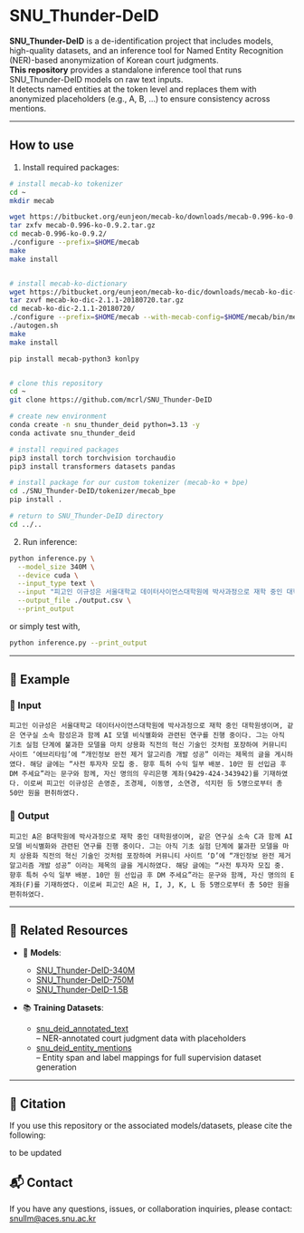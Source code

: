 # SNU_Thunder-DeID

**SNU_Thunder-DeID** is a de-identification project that includes models, high-quality datasets, and an inference tool for Named Entity Recognition (NER)-based anonymization of Korean court judgments.  
**This repository** provides a standalone inference tool that runs SNU_Thunder-DeID models on raw text inputs.  
It detects named entities at the token level and replaces them with anonymized placeholders (e.g., A, B, ...) to ensure consistency across mentions.

---

## How to use

1. Install required packages:

```bash
# install mecab-ko tokenizer
cd ~
mkdir mecab

wget https://bitbucket.org/eunjeon/mecab-ko/downloads/mecab-0.996-ko-0.9.2.tar.gz
tar zxfv mecab-0.996-ko-0.9.2.tar.gz
cd mecab-0.996-ko-0.9.2/
./configure --prefix=$HOME/mecab
make
make install


# install mecab-ko-dictionary
wget https://bitbucket.org/eunjeon/mecab-ko-dic/downloads/mecab-ko-dic-2.1.1-20180720.tar.gz
tar zxvf mecab-ko-dic-2.1.1-20180720.tar.gz
cd mecab-ko-dic-2.1.1-20180720/
./configure --prefix=$HOME/mecab --with-mecab-config=$HOME/mecab/bin/mecab-config
./autogen.sh
make
make install

pip install mecab-python3 konlpy


# clone this repository
cd ~
git clone https://github.com/mcrl/SNU_Thunder-DeID

# create new environment
conda create -n snu_thunder_deid python=3.13 -y
conda activate snu_thunder_deid

# install required packages
pip3 install torch torchvision torchaudio
pip3 install transformers datasets pandas

# install package for our custom tokenizer (mecab-ko + bpe)
cd ./SNU_Thunder-DeID/tokenizer/mecab_bpe
pip install .

# return to SNU_Thunder-DeID directory
cd ../..

```

2. Run inference:

```bash
python inference.py \
  --model_size 340M \
  --device cuda \
  --input_type text \
  --input "피고인 이규성은 서울대학교 데이터사이언스대학원에 박사과정으로 재학 중인 대학원생이며..." \
  --output_file ./output.csv \
  --print_output
```

or simply test with,

```bash
python inference.py --print_output
```

---

## 🧾 Example

### 🔹 Input
```text
피고인 이규성은 서울대학교 데이터사이언스대학원에 박사과정으로 재학 중인 대학원생이며, 같은 연구실 소속 함성은과 함께 AI 모델 비식별화와 관련된 연구를 진행 중이다. 그는 아직 기초 실험 단계에 불과한 모델을 마치 상용화 직전의 혁신 기술인 것처럼 포장하여 커뮤니티 사이트 ‘에브리타임’에 “개인정보 완전 제거 알고리즘 개발 성공” 이라는 제목의 글을 게시하였다. 해당 글에는 “사전 투자자 모집 중. 향후 특허 수익 일부 배분. 10만 원 선입금 후 DM 주세요”라는 문구와 함께, 자신 명의의 우리은행 계좌(9429-424-343942)를 기재하였다. 이로써 피고인 이규성은 손영준, 조경제, 이동영, 소연경, 석지헌 등 5명으로부터 총 50만 원을 편취하였다.
```

### 🔸 Output
```text
피고인 A은 B대학원에 박사과정으로 재학 중인 대학원생이며, 같은 연구실 소속 C과 함께 AI 모델 비식별화와 관련된 연구를 진행 중이다. 그는 아직 기초 실험 단계에 불과한 모델을 마치 상용화 직전의 혁신 기술인 것처럼 포장하여 커뮤니티 사이트 ‘D’에 “개인정보 완전 제거 알고리즘 개발 성공” 이라는 제목의 글을 게시하였다. 해당 글에는 “사전 투자자 모집 중. 향후 특허 수익 일부 배분. 10만 원 선입금 후 DM 주세요”라는 문구와 함께, 자신 명의의 E 계좌(F)를 기재하였다. 이로써 피고인 A은 H, I, J, K, L 등 5명으로부터 총 50만 원을 편취하였다.
```

---

## 🔗 Related Resources

- 🧠 **Models**:
  - [SNU_Thunder-DeID-340M](https://huggingface.co/thunder-research-group/SNU_Thunder-DeID-340M)
  - [SNU_Thunder-DeID-750M](https://huggingface.co/thunder-research-group/SNU_Thunder-DeID-750M)
  - [SNU_Thunder-DeID-1.5B](https://huggingface.co/thunder-research-group/SNU_Thunder-DeID-1.5B)

- 📚 **Training Datasets**:
  - [snu_deid_annotated_text](https://huggingface.co/datasets/thunder-research-group/snu_deid_annotated_text)  
    – NER-annotated court judgment data with placeholders
  - [snu_deid_entity_mentions](https://huggingface.co/datasets/thunder-research-group/snu_deid_entity_mentions)  
    – Entity span and label mappings for full supervision dataset generation

---


## 🧪 Citation

If you use this repository or the associated models/datasets, please cite the following:

to be updated


## 📬 Contact

If you have any questions, issues, or collaboration inquiries, please contact: [snullm@aces.snu.ac.kr](mailto:snullm@aces.snu.ac.kr)